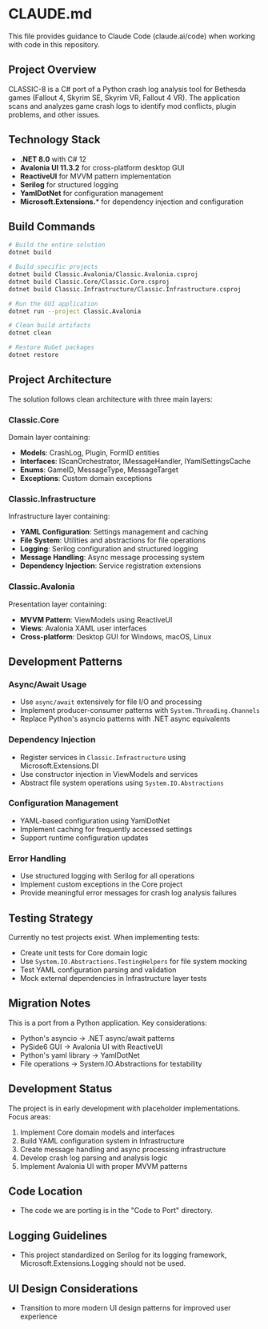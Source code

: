 # CLAUDE.md

This file provides guidance to Claude Code (claude.ai/code) when working with code in this repository.

## Project Overview

CLASSIC-8 is a C# port of a Python crash log analysis tool for Bethesda games (Fallout 4, Skyrim SE, Skyrim VR, Fallout 4 VR). The application scans and analyzes game crash logs to identify mod conflicts, plugin problems, and other issues.

## Technology Stack

- **.NET 8.0** with C# 12
- **Avalonia UI 11.3.2** for cross-platform desktop GUI
- **ReactiveUI** for MVVM pattern implementation
- **Serilog** for structured logging
- **YamlDotNet** for configuration management
- **Microsoft.Extensions.*** for dependency injection and configuration

## Build Commands

```bash
# Build the entire solution
dotnet build

# Build specific projects
dotnet build Classic.Avalonia/Classic.Avalonia.csproj
dotnet build Classic.Core/Classic.Core.csproj
dotnet build Classic.Infrastructure/Classic.Infrastructure.csproj

# Run the GUI application
dotnet run --project Classic.Avalonia

# Clean build artifacts
dotnet clean

# Restore NuGet packages
dotnet restore
```

## Project Architecture

The solution follows clean architecture with three main layers:

### Classic.Core
Domain layer containing:
- **Models**: CrashLog, Plugin, FormID entities
- **Interfaces**: IScanOrchestrator, IMessageHandler, IYamlSettingsCache
- **Enums**: GameID, MessageType, MessageTarget
- **Exceptions**: Custom domain exceptions

### Classic.Infrastructure  
Infrastructure layer containing:
- **YAML Configuration**: Settings management and caching
- **File System**: Utilities and abstractions for file operations
- **Logging**: Serilog configuration and structured logging
- **Message Handling**: Async message processing system
- **Dependency Injection**: Service registration extensions

### Classic.Avalonia
Presentation layer containing:
- **MVVM Pattern**: ViewModels using ReactiveUI
- **Views**: Avalonia XAML user interfaces
- **Cross-platform**: Desktop GUI for Windows, macOS, Linux

## Development Patterns

### Async/Await Usage
- Use `async/await` extensively for file I/O and processing
- Implement producer-consumer patterns with `System.Threading.Channels`
- Replace Python's asyncio patterns with .NET async equivalents

### Dependency Injection
- Register services in `Classic.Infrastructure` using Microsoft.Extensions.DI
- Use constructor injection in ViewModels and services
- Abstract file system operations using `System.IO.Abstractions`

### Configuration Management
- YAML-based configuration using YamlDotNet
- Implement caching for frequently accessed settings
- Support runtime configuration updates

### Error Handling
- Use structured logging with Serilog for all operations
- Implement custom exceptions in the Core project
- Provide meaningful error messages for crash log analysis failures

## Testing Strategy

Currently no test projects exist. When implementing tests:
- Create unit tests for Core domain logic
- Use `System.IO.Abstractions.TestingHelpers` for file system mocking
- Test YAML configuration parsing and validation
- Mock external dependencies in Infrastructure layer tests

## Migration Notes

This is a port from a Python application. Key considerations:
- Python's asyncio → .NET async/await patterns
- PySide6 GUI → Avalonia UI with ReactiveUI
- Python's yaml library → YamlDotNet
- File operations → System.IO.Abstractions for testability

## Development Status

The project is in early development with placeholder implementations. Focus areas:
1. Implement Core domain models and interfaces
2. Build YAML configuration system in Infrastructure
3. Create message handling and async processing infrastructure
4. Develop crash log parsing and analysis logic
5. Implement Avalonia UI with proper MVVM patterns

## Code Location

- The code we are porting is in the "Code to Port" directory.

## Logging Guidelines

- This project standardized on Serilog for its logging framework, Microsoft.Extensions.Logging should not be used.

## UI Design Considerations

- Transition to more modern UI design patterns for improved user experience